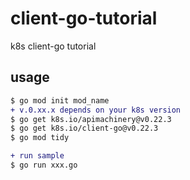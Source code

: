 # client-go-tutorial
k8s client-go tutorial

## usage
```diff
$ go mod init mod_name
+ v.0.xx.x depends on your k8s version
$ go get k8s.io/apimachinery@v0.22.3
$ go get k8s.io/client-go@v0.22.3
$ go mod tidy

+ run sample
$ go run xxx.go
